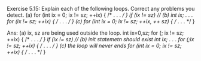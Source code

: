  Exercise 5.15: Explain each of the following loops. Correct any
 problems you detect.
 (a) for (int ix = 0; ix != sz; ++ix)  { /* . . . */ }
 if (ix != sz)
     // 
(b) int ix;
 . . .
 for (ix != sz; ++ix) { /* . . . */ }
 (c) for (int ix = 0; ix != sz; ++ix, ++ sz)  { /* . . . */
 }

Ans:
 (a) ix, sz are being used outside the loop.
 int ix=0,sz; 
 for (; ix != sz; ++ix)  { /* . . . */ }
 if (ix != sz)
     // 
(b) init statemetn should exist 
int ix;
 . . .
 for (;ix != sz; ++ix) { /* . . . */ }
 (c) the loop will never ends
 for (int ix = 0; ix != sz; ++ix)  { /* . . . */
 }
